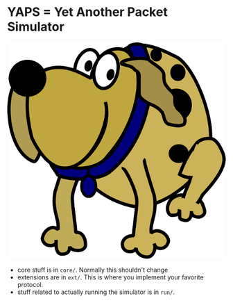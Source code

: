 YAPS = Yet Another Packet Simulator
==================================

![Our Project Mascot](yaps-mascot.png)

* core stuff is in `core/`. Normally this shouldn't change
* extensions are in `ext/`. This is where you implement your favorite protocol.
* stuff related to actually running the simulator is in `run/`.



